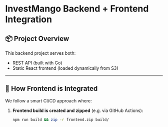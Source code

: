 # InvestMango Backend + Frontend Integration

## 📦 Project Overview

This backend project serves both:
- REST API (built with Go)
- Static React frontend (loaded dynamically from S3)

---

## 🚀 How Frontend is Integrated

We follow a smart CI/CD approach where:

1. **Frontend build is created and zipped** (e.g. via GitHub Actions):
   ```bash
   npm run build && zip -r frontend.zip build/
